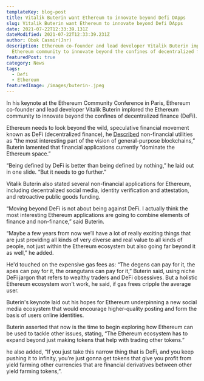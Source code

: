 ```yaml
---
templateKey: blog-post
title: Vitalik Buterin want Ethereum to innovate beyond Defi DApps
slug: Vitalik Buterin want Ethereum to innovate beyond Defi DApps
date: 2021-07-22T12:33:39.131Z
dateModified: 2021-07-22T12:33:39.231Z
author: Obok Casmir(Jnr)
description: Ethereum co-founder and lead developer Vitalik Buterin implored the
  Ethereum community to innovate beyond the confines of decentralized finance.
featuredPost: true
category: News
tags:
  - Defi
  - Ethereum
featuredImage: /images/buterin-.jpeg
---
```

In his keynote at the Ethereum Community Conference in Paris, Ethereum co-founder and lead developer Vitalik Buterin implored the Ethereum community to innovate beyond the confines of decentralized finance (DeFi).

Ethereum needs to look beyond the wild, speculative financial movement known as DeFi (decentralized finance), he [Described](https://www.youtube.com/watch?app=desktop&v=oLsb7clrXMQ4) non-financial utilities as “the most interesting part of the vision of general-purpose blockchains,” Buterin lamented that financial applications currently “dominate the Ethereum space.”

“Being defined by DeFi is better than being defined by nothing,” he laid out in one slide. “But it needs to go further.”

Vitalik Buterin also stated several non-financial applications for Ethereum, including decentralized social media, identity verification and attestation, and retroactive public goods funding.

“Moving beyond DeFi is not about being against DeFi. I actually think the most interesting Ethereum applications are going to combine elements of finance and non-finance,” said Buterin.

“Maybe a few years from now we’ll have a lot of really exciting things that are just providing all kinds of very diverse and real value to all kinds of people, not just within the Ethereum ecosystem but also going far beyond it as well,” he added.

He'd touched on the expensive gas fees as: “The degens can pay for it, the apes can pay for it, the orangutans can pay for it,” Buterin said, using niche DeFi jargon that refers to wealthy traders and DeFi obsessives. But a holistic Ethereum ecosystem won't work, he said, if gas frees cripple the average user. 

Buterin's keynote laid out his hopes for Ethereum underpinning a new social media ecosystem that would encourage higher-quality posting and form the basis of users online identities. 

Buterin asserted that now is the time to begin exploring how Ethereum can be used to tackle other issues, stating, “The Ethereum ecosystem has to expand beyond just making tokens that help with trading other tokens.”

he also added, “If you just take this narrow thing that is DeFi, and you keep pushing it to infinity, you’re just gonna get tokens that give you profit from yield farming other currencies that are financial derivatives between other yield farming tokens,”.



```

```



```

```